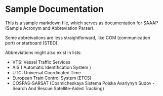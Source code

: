 # Sample Documentation

This is a sample markdown file, which serves as documentation for SAAAP (Sample Acronym and Abbreviation Parser).

Some abbreivations are less straightforward, like COM (communication port) or starboard (STBD).

Abbreviations might also exist in lists:

- VTS: Vessel Traffic Services
- AIS ( Automatic Identification System )
- UTC: Universal Coordinated Time
- European Train Control System (ETCS)
- COSPAS-SARSAT (Cosmicheskaya Sistema Poiska Avariynyh Sudov - Search And Rescue Satellite-Aided Tracking)
